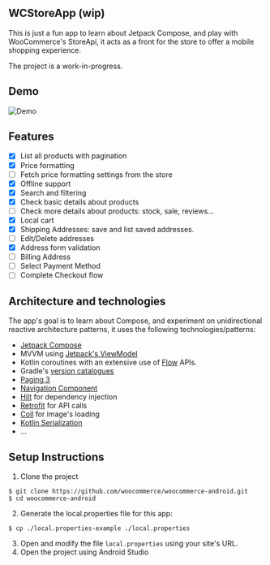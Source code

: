 ## WCStoreApp (wip)

This is just a fun app to learn about Jetpack Compose, and play with WooCommerce's StoreApi, it acts as a
front for the store to offer a mobile shopping experience.

The project is a work-in-progress.

## Demo

![Demo](./screenshots/demo.gif)

## Features

- [x] List all products with pagination
- [x] Price formatting
- [ ] Fetch price formatting settings from the store
- [x] Offline support
- [x] Search and filtering
- [x] Check basic details about products
- [ ] Check more details about products: stock, sale, reviews...
- [x] Local cart
- [x] Shipping Addresses: save and list saved addresses.
- [ ] Edit/Delete addresses
- [x] Address form validation
- [ ] Billing Address
- [ ] Select Payment Method
- [ ] Complete Checkout flow

## Architecture and technologies

The app's goal is to learn about Compose, and experiment on unidirectional reactive architecture
patterns, it uses the following technologies/patterns:

- [Jetpack Compose](https://developer.android.com/jetpack/compose)
- MVVM using [Jetpack's ViewModel](https://developer.android.com/topic/libraries/architecture/viewmodel)
- Kotlin coroutines with an extensive use of [Flow](https://kotlinlang.org/docs/flow.html) APIs.
- Gradle's [version catalogues](https://docs.gradle.org/current/userguide/platforms.html#sub:conventional-dependencies-toml)
- [Paging 3](https://developer.android.com/topic/libraries/architecture/paging/v3-overview)
- [Navigation Component](https://developer.android.com/guide/navigation)
- [Hilt](https://developer.android.com/training/dependency-injection/hilt-android) for dependency injection
- [Retrofit](https://square.github.io/retrofit/) for API calls
- [Coil](https://coil-kt.github.io/coil/) for image's loading
- [Kotlin Serialization](https://kotlinlang.org/docs/serialization.html)
- ...

## Setup Instructions
1. Clone the project
```
$ git clone https://github.com/woocommerce/woocommerce-android.git
$ cd woocommerce-android
```
2. Generate the local.properties file for this app:
```
$ cp ./local.properties-example ./local.properties
```
3. Open and modify the file `local.properties` using your site's URL. 
4. Open the project using Android Studio
